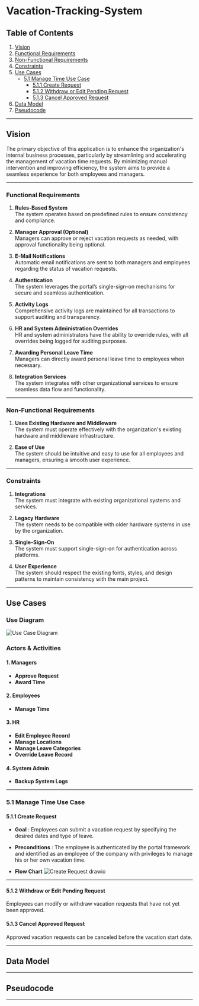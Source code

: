 # Vacation-Tracking-System

## Table of Contents
1. [Vision](#vision)  
2. [Functional Requirements](#functional-requirements)  
3. [Non-Functional Requirements](#non-functional-requirements)  
4. [Constraints](#constraints)  
5. [Use Cases](#use-cases)  
   - [5.1 Manage Time Use Case](#51-manage-time-use-case)  
      - [5.1.1 Create Request](#511-create-request)  
      - [5.1.2 Withdraw or Edit Pending Request](#512-withdraw-or-edit-pending-request)  
      - [5.1.3 Cancel Approved Request](#513-cancel-approved-request)  
6. [Data Model](#data-model)  
7. [Pseudocode](#pseudocode)  

---

## Vision  
The primary objective of this application is to enhance the organization's internal business processes, particularly by streamlining and accelerating the management of vacation time requests. By minimizing manual intervention and improving efficiency, the system aims to provide a seamless experience for both employees and managers.

---

### Functional Requirements  

1. **Rules-Based System**  
   The system operates based on predefined rules to ensure consistency and compliance.

2. **Manager Approval (Optional)**  
   Managers can approve or reject vacation requests as needed, with approval functionality being optional.

3. **E-Mail Notifications**  
   Automatic email notifications are sent to both managers and employees regarding the status of vacation requests.

4. **Authentication**  
   The system leverages the portal’s single-sign-on mechanisms for secure and seamless authentication.

5. **Activity Logs**  
   Comprehensive activity logs are maintained for all transactions to support auditing and transparency.

6. **HR and System Administration Overrides**  
   HR and system administrators have the ability to override rules, with all overrides being logged for auditing purposes.

7. **Awarding Personal Leave Time**  
   Managers can directly award personal leave time to employees when necessary.

8. **Integration Services**  
   The system integrates with other organizational services to ensure seamless data flow and functionality.


---

### Non-Functional Requirements  

1. **Uses Existing Hardware and Middleware**  
   The system must operate effectively with the organization's existing hardware and middleware infrastructure.

2. **Ease of Use**  
   The system should be intuitive and easy to use for all employees and managers, ensuring a smooth user experience.


---

### Constraints  

1. **Integrations**  
   The system must integrate with existing organizational systems and services.

2. **Legacy Hardware**  
   The system needs to be compatible with older hardware systems in use by the organization.

3. **Single-Sign-On**  
   The system must support single-sign-on for authentication across platforms.

4. **User Experience**  
   The system should respect the existing fonts, styles, and design patterns to maintain consistency with the main project.


---

## Use Cases  
### **Use Diagram**
![Use Case Diagram](https://github.com/user-attachments/assets/bc07b6d3-e49b-4529-a072-f1edb1f8c848)

### **Actors & Activities**

#### **1. Managers**
  - **Approve Request**
  - **Award Time**

#### **2. Employees**
  - **Manage Time**

#### **3. HR**
  - **Edit Employee Record**
  - **Manage Locations**
  - **Manage Leave Categories**
  - **Override Leave Record**

#### **4. System Admin**
  - **Backup System Logs**

 ---
### 5.1 Manage Time Use Case  
#### 5.1.1 Create Request  
- **Goal** :
 Employees can submit a vacation request by specifying the desired dates and type of leave.  

- **Preconditions** :
The employee is authenticated by the portal framework and identified as an employee of the company with privileges to manage his or her own vacation time.

- **Flow Chart**
![Create Request drawio](https://github.com/user-attachments/assets/b9c6965d-fc31-4953-9b13-779b8df9a3de)
---
#### 5.1.2 Withdraw or Edit Pending Request  
Employees can modify or withdraw vacation requests that have not yet been approved.  

#### 5.1.3 Cancel Approved Request  
Approved vacation requests can be canceled before the vacation start date.  

---

## Data Model  


---

## Pseudocode  


---
